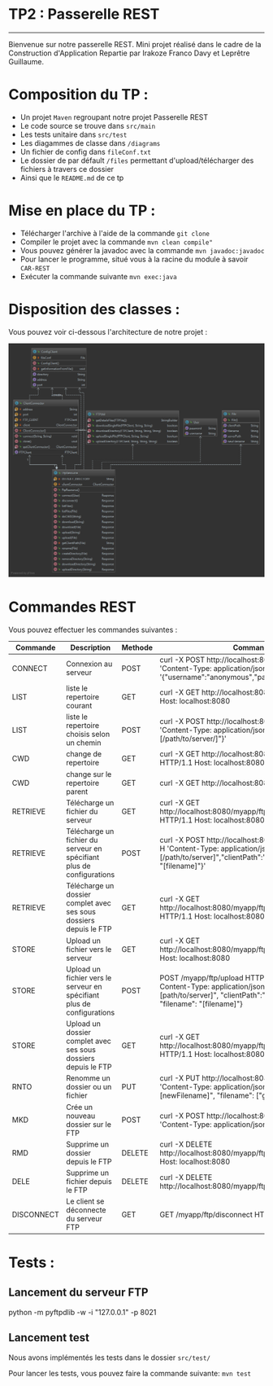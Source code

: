 TP2 : Passerelle REST
===================



----------
<p> Bienvenue sur notre passerelle REST. Mini projet réalisé dans le cadre de la Construction d'Application Repartie par Irakoze Franco Davy et Leprêtre Guillaume.</p>

# Composition du TP :

- Un projet `Maven` regroupant notre projet Passerelle REST
- Le code source se trouve dans `src/main`
- Les tests unitaire dans `src/test`
- Les diagammes de classe dans `/diagrams`
- Un fichier de config dans `fileConf.txt`
- Le dossier de par défault `/files`  permettant d'upload/télécharger des fichiers à travers ce dossier
- Ainsi que le `README.md` de ce tp


# Mise en place du TP :

- Télécharger l'archive à l'aide de la commande `git clone`
- Compiler le projet avec la commande `mvn clean compile"`
- Vous pouvez générer la javadoc avec la commande `mvn javadoc:javadoc`
- Pour lancer le programme, situé vous à la racine du module à savoir `CAR-REST`
- Exécuter la commande suivante `mvn exec:java`

# Disposition des classes :

Vous pouvez voir ci-dessous l'architecture de notre projet : 

![image](diagrams/tp2.png)

# Commandes REST 

Vous pouvez effectuer les commandes suivantes : 

| Commande   | Description                  | Methode    | Commande curl                                                             |
|------------|------------------------------|------------|---------------------------------------------------------------------------|
| CONNECT    | Connexion au serveur         |  POST      | curl -X POST http://localhost:8080/myapp/ftp/connect -H 'Content-Type: application/json' -d '{"username":"anonymous","password":""}'    |
| LIST       |  liste le repertoire courant | GET | curl -X GET http://localhost:8080/myapp/ftp/list HTTP/1.1 Host: localhost:8080  |
| LIST  |  liste le repertoire choisis selon un chemin | POST | curl -X POST http://localhost:8080/myapp/ftp/list -H 'Content-Type: application/json' -d '{"serverPath":"[/path/to/server/]"}' |
| CWD |  change de repertoire  |  GET  | curl -X GET http://localhost:8080/myapp/ftp/cwd/{folder} HTTP/1.1 Host: localhost:8080 |
| CWD | change sur le repertoire parent | GET | curl -X GET http://localhost:8080/myapp/ftp/cwdParent |
| RETRIEVE | Télécharge un fichier du serveur |  GET  | curl -X GET http://localhost:8080/myapp/ftp/download/{filename} HTTP/1.1 Host: localhost:8080 |
| RETRIEVE | Télécharge un fichier du serveur en spécifiant plus de configurations |  POST  | curl -X POST http://localhost:8080/myapp/ftp/download -H 'Content-Type: application/json' -d '{"serverPath":"[/path/to/server]","clientPath":"[/path/to/client]","filename": "[filename]"}' |
| RETRIEVE | Télécharge un dossier complet avec ses sous dossiers depuis le FTP |  GET  | curl -X GET http://localhost:8080/myapp/ftp/downloadDirectory/{folder} HTTP/1.1 Host: localhost:8080 |
| STORE |  Upload un fichier vers le serveur  |  GET  |curl -X GET http://localhost:8080/myapp/ftp/upload/{folder} HTTP/1.1 Host: localhost:8080 |
| STORE |  Upload un fichier vers le serveur en spécifiant plus de configurations  |  POST  |POST /myapp/ftp/upload HTTP/1.1 Host: localhost:8080 Content-Type: application/json { "serverPath":"[path/to/server]", "clientPath":"[path/to/server]", "filename": "[filename]"} |
| STORE | Upload un dossier complet avec ses sous dossiers depuis le FTP  |  GET  | curl -X GET http://localhost:8080/myapp/ftp/uploadDirectory/{folder} HTTP/1.1 Host: localhost:8080 |
| RNTO  | Renomme un dossier ou un fichier |  PUT  | curl -X PUT http://localhost:8080/myapp/ftp/rename -H 'Content-Type: application/json' -d '{ "newFilename": "[newFilename]", "filename": ["gaspard.png"]}' |
| MKD | Crée un nouveau dossier sur le FTP |  POST  | curl -X POST http://localhost:8080/myapp/ftp/create -H 'Content-Type: application/json' -d '{"filename":[folder]}'|
| RMD | Supprime un dossier depuis le FTP |  DELETE  | curl -X DELETE http://localhost:8080/myapp/ftp/remove/{folder} HTTP/1.1 Host: localhost:8080 |
| DELE | Supprime un fichier depuis le FTP |  DELETE  | curl -X DELETE http://localhost:8080/myapp/ftp/removeFile/new.txt |
| DISCONNECT | Le client se déconnecte du serveur FTP |  GET  | GET /myapp/ftp/disconnect HTTP/1.1 Host: localhost:8080 |


# Tests :

## Lancement du serveur FTP
python -m pyftpdlib -w -i "127.0.0.1" -p 8021

## Lancement test
Nous avons implémentés les tests dans le dossier `src/test/`

Pour lancer les tests, vous pouvez faire la commande suivante:
`mvn test`
